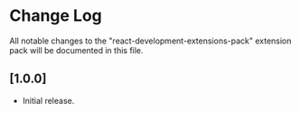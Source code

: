 # Change Log

All notable changes to the "react-development-extensions-pack" extension pack will be documented in this file.

## [1.0.0]

- Initial release.
